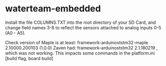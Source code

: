 # waterteam-embedded

Install the file COLUMNS.TXT into the root directory of your SD Card, and change field names 3-8 to reflect the sensors attached to analog inputs 0-5 (A0 - A5).


Check version of Maple is at least: framework-arduinoststm32-maple 2.10000.200103 (1.0.0)
  Zaven had: framework-arduinoststm32 2.1.180219 , which was not working.
  This impacts some commands in the platform.ini [build flag, board build]
